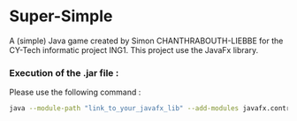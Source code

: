 # Super-Simple
A (simple) Java game created by Simon CHANTHRABOUTH-LIEBBE for the CY-Tech informatic project ING1.
This project use the JavaFx library. 
### Execution of the .jar file :
Please use the following command : 
```bash
java --module-path "link_to_your_javafx_lib" --add-modules javafx.controls,javafx.graphics,javafx.fxml -jar SuperSimple.jar
